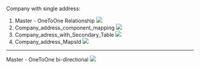 Company with single address:
1. Master - OneToOne Relationship
![](https://lh3.googleusercontent.com/pw/AM-JKLUQoGglVRMH17mPz9d5u9CMrHV2HNfSngA0q2r78VpWxxsCs2mDKX8HpToXD76BQZtA8etUnHJog7tX1ZjAjxPGlwPmjEI7NQCFNuULlMyeB5pO_lU8c0Tjj7hnIVqpV3ymklZAiuVDNLOD2EqvFpGm=w397-h74-no?authuser=0)
2. Company_address_component_mapping
![](https://lh3.googleusercontent.com/pw/AM-JKLU_zOcnRoJ44Uk7lyVLyOeQSKltL5kcqZUu3lFnq4sfNL3RwvxU4_SR1ziG5citLgXIA7hrbc4Q28-o-yyyVNV6vDVTan1d6QmBqqkbA68IEtpWkCYLNzxIQ29_Ps2zxyKnNdMwtSqqmPCDHQoPEYQt=w250-h90-no?authuser=0)
3. Company_adress_with_Secondary_Table
![](https://lh3.googleusercontent.com/pw/AM-JKLWgqjMoJkKd0Xw7xju4OquEvVPpvjAs4JwVMcYN_81WuEcekPQMrVXW0IL0PLuhmTX6lJULtvQLO2ciBtgVeepBJwKTHPCfux81m1WvWftaGOQhX2NnF45nAs2Xkt1AXVi7_fEnOGZm0XHdcOculhA7=w361-h85-no?authuser=0)
4. Company_address_MapsId
![](https://lh3.googleusercontent.com/pw/AM-JKLW7tZmdYHsg0KnqiBwEzzNdPANpKKb6enuEzKOoW55MHC1o4e59D2bCIm-qcecys0wY5ofjZGkmxAFuOlYmLlnxkW-WTIraNSNA50Qj8v7G-FTGvRW4a4pDlFVapS4g98gUaJoIJwXotAK2ozQxd-WI=w376-h95-no?authuser=0)

---
Master - OneToOne bi-directional
![](https://lh3.googleusercontent.com/pw/AM-JKLXCmFvOv_lkoLFY7aqyPG7EtmEqhnj313IB-y75Hljpce5ShxUmQafS0PKeTF3fatAQdq8TQY6Jojzm-GY8gh3pwqF8y8qU-v_vlxixnZdm8hmEK286M27D6-v1LvrHiL2QVQ65rKwIOYzH6vGXQxwq=w916-h299-no?authuser=0)
